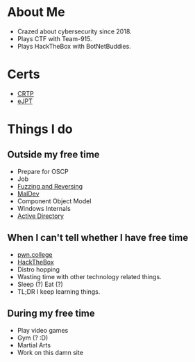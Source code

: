 # About Me
* Crazed about cybersecurity since 2018.
* Plays CTF with Team-915.
* Plays HackTheBox with BotNetBuddies.

# Certs
* [CRTP](https://www.alteredsecurity.com/adlab)
* [eJPT](https://security.ine.com/certifications/ejpt-certification/)

# Things I do

## Outside my free time
* Prepare for OSCP
* Job
* [Fuzzing and Reversing](https://github.com/laughtersec/Fuzzing-Reversing)
* [MalDev](https://laughtersec.github.io/warez)
* Component Object Model
* Windows Internals
* [Active Directory](https://laughtersec.github.io/active-directory-notes)

## When I can't tell whether I have free time
* [pwn.college](https://pwn.college/hacker/43066)
* [HackTheBox](https://laughtersec.github.io/htb-writeups)
* Distro hopping
* Wasting time with other technology related things.
* Sleep (?) Eat (?)
* TL;DR I keep learning things.

## During my free time
* Play video games
* Gym (? :D) 
* Martial Arts
* Work on this damn site
